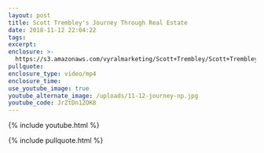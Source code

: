 ```yaml
---
layout: post
title: Scott Trembley's Journey Through Real Estate
date: 2018-11-12 22:04:22
tags:
excerpt:
enclosure: >-
  https://s3.amazonaws.com/vyralmarketing/Scott+Trembley/Scott+Trembley%2527s+Journey+Through+Real+Estate.mp4
pullquote:
enclosure_type: video/mp4
enclosure_time:
use_youtube_image: true
youtube_alternate_image: /uploads/11-12-journey-np.jpg
youtube_code: JrZtDn1ZOK8
---
```


{% include youtube.html %}

{% include pullquote.html %}